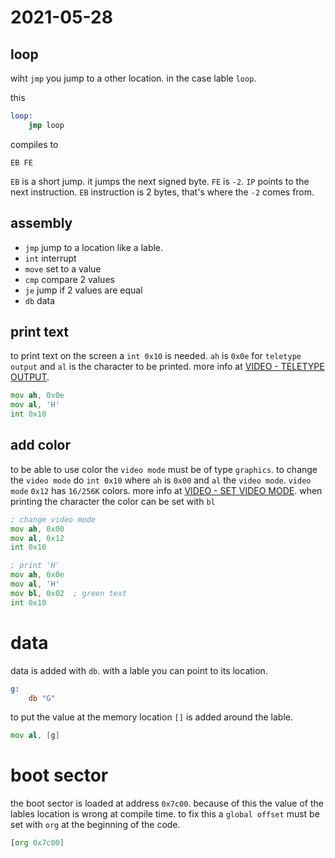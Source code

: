 # 2021-05-28

## loop

wiht `jmp` you jump to a other location. in the case lable `loop`.

this
```asm
loop:
    jmp loop
```

compiles to

```
EB FE
```

`EB` is a short jump. it jumps the next signed byte. `FE` is `-2`. `IP` points to the next instruction. `EB` instruction is 2 bytes, that's where the `-2` comes from.

## assembly

* `jmp` jump to a location like a lable.
* `int` interrupt
* `move` set to a value
* `cmp` compare 2 values
* `je` jump if 2 values are equal
* `db` data

## print text

to print text on the screen a `int 0x10` is needed. `ah` is `0x0e` for `teletype output` and `al` is the character to be printed. more info at [VIDEO - TELETYPE OUTPUT](http://www.ctyme.com/intr/rb-0106.htm).

```asm
mov ah, 0x0e
mov al, 'H'
int 0x10 
```

## add color

to be able to use color the `video mode` must be of type `graphics`. to change the `video mode` do `int 0x10` where `ah` is `0x00` and `al` the `video mode`. `video mode` `0x12` has `16/256K` colors. more info at [VIDEO - SET VIDEO MODE](http://www.ctyme.com/intr/rb-0069.htm#Table10). when printing the character the color can be set with `bl`

```asm
; change video mode
mov ah, 0x00
mov al, 0x12
int 0x10

; print 'H'
mov ah, 0x0e
mov al, 'H'
mov bl, 0x02  ; green text
int 0x10 
```

# data

data is added with `db`. with a lable you can point to its location.

```asm
g:
    db "G"
```

to put the value at the memory location `[]` is added around the lable.

```asm
mov al, [g]
```

# boot sector

the boot sector is loaded at address `0x7c00`. because of this the value of the lables location is wrong at compile time. to fix this a `global offset` must be set with `org` at the beginning of the code.

```asm
[org 0x7c00]
```